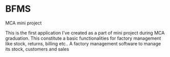BFMS
====

MCA mini project


This is the first application I've created as a part of mini project during MCA graduation. This constitute a basic functionalities for factory management like stock, returns, billing etc.. A factory management software to manage its stock, customers and sales

